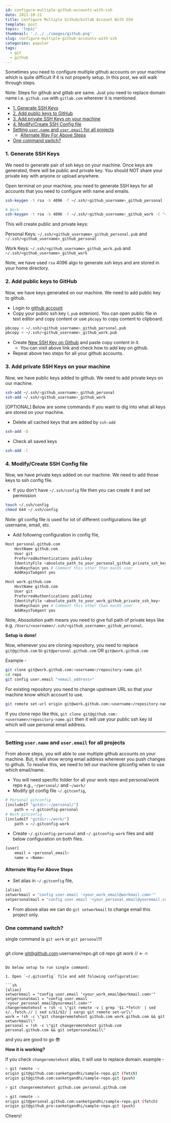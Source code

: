 ```yaml
---
id: configure-multiple-github-accounts-with-ssh
date: 2021-10-21
title: Configure Multiple Github/Gitlab Account With SSH
template: post
topic: 'topic'
thumbnail: './../../images/github.png'
slug: configure-multiple-github-accounts-with-ssh
categories: popular
tags:
  - git
  - github
---
```


Sometimes you need to configure multiple github accounts on your machine which is quite difficult if it is not properly setup. In this post, we will walk through steps. 

Note: Steps for github and gitlab are same. Just you need to replace domain name i.e. `github.com` with `gitlab.com` wherever it is mentioned.

- [1. Generate SSH Keys](#1-generate-ssh-keys)
- [2. Add public keys to GitHub](#2-add-public-keys-to-github)
- [3. Add private SSH Keys on your machine](#3-add-private-ssh-keys-on-your-machine)
- [4. Modify/Create SSH Config file](#4-modifycreate-ssh-config-file)
- [Setting `user.name` and `user.email` for all projects](#setting-username-and-useremail-for-all-projects)
  - [Alternate Way For Above Steps](#alternate-way-for-above-steps)
- [One command switch?](#one-command-switch)

### 1. Generate SSH Keys

We need to generate pair of ssh keys on your machine. Once keys are generated, there will be public and private key. You should NOT share your private key with anyone or upload anywhere. 

Open terminal on your machine, you need to generate SSH keys for all accounts that you need to configure with name and emails.

```sh
ssh-keygen -t rsa -b 4096 -f ~/.ssh/<github_username>_github_personal -C "<your_personal_email@youremail.com>"

# Work
ssh-keygen -t rsa -b 4096 -f ~/.ssh/<github_username>_github_work -C "<your_work_email@workmail.com>"
```

This will create public and private keys:

Personal Keys: `~/.ssh/<github_username>_github_personal.pub` and `~/.ssh/<github_username>_github_personal`

Work Keys: `~/.ssh/<github_username>_github_work.pub` and `~/.ssh/<github_username>_github_work`

Note, we have used `rsa` 4096 algo to generate ssh keys and are stored in your home directory.

### 2. Add public keys to GitHub

Now, we have keys generated on our machine. We need to add public key to github.

- Login to [github account](https://github.com/login)
- Copy your public ssh key (`.pub` extenion). You can open public file in text editor and copy content or use `pbcopy` to copy content to clipboard.

```sh
pbcopy < ~/.ssh/<github_username>_github_personal.pub
pbcopy < ~/.ssh/<github_username>_github_work.pub
```

- Create [New SSH Key on Github](https://github.com/settings/ssh) and paste copy content in it.
  - You can visit above link and check how to add key on github.
- Repeat above two steps for all your github accounts.

### 3. Add private SSH Keys on your machine

Now, we have public keys added to github. We need to add private keys on our machine.

```sh
ssh-add ~/.ssh/<github_username>_github_personal
ssh-add ~/.ssh/<github_username>_github_work
```

[OPTIONAL] Below are some commands if you want to dig into what all keys are stored on your machine.

- Delete all cached keys that are added by `ssh-add`

```sh
ssh-add -D
```

- Check all saved keys

```sh
ssh-add -l
```

### 4. Modify/Create SSH Config file

Now, we have private keys added on our machine. We need to add those keys to ssh config file.

- If you don't have `~/.ssh/config` file then you can create it and set permission

```sh
touch ~/.ssh/config
chmod 644 ~/.ssh/config
```

Note: git config file is used for lot of different configurations like git username, email, etc.

- Add following configuration in config file,

```sh
Host personal.github.com
    HostName github.com
    User git
    PreferredAuthentications publickey
    IdentityFile <absolute_path_to_your_personal_github_private_ssh_key>
    UseKeychain yes # Comment this other than macOS user
    AddKeysToAgent yes

Host work.github.com
    HostName github.com
    User git
    PreferredAuthentications publickey
    IdentityFile <absolute_path_to_your_work_github_private_ssh_key>
    UseKeychain yes # Comment this other than macOS user
    AddKeysToAgent yes
```

Note, Abosolution path means you need to give full path of private keys like e.g. `/Users/<username>/.ssh/<github_username>_github_personal`.

**Setup is done!**

Now, whenever you are cloning repository, you need to replace `git@github.com` to `git@personal.github.com` OR `git@work.github.com`

Example - 

```sh
git clone git@work.github.com:<username>/repository-name.git
cd repo
git config user.email "<email_address>"
```

For existing repository you need to change upstream URL so that your machine know which account to use.

```sh
git remote set-url origin git@work.github.com:<username>/repository-name.git
```

If you clone repo like this, `git clone git@github.com:<username>/repository-name.git` then it will use your public ssh key id which will use personal email address.

---

### Setting `user.name` and `user.email` for all projects

From above steps, you will able to use multiple github accounts on your machine. But, it will show wrong email address whenever you push changes to github. To resolve this, we need to tell our machine gitconfig when to use which email/name.

- You will need specific folder for all your work repo and personal/work repo e.g., `~/personal/` and `~/work/`
- Modify git config file `~/.gitconfig`, 

```sh
# Personal gitconfig
[includeIf "gitdir:~/personal/"]
    path = ~/.gitconfig-personal
# Work gitconfig
[includeIf "gitdir:~/work/"]
    path = ~/.gitconfig-work
```

- Create `~/.gitconfig-personal` and `~/.gitconfig-work` files and add below configuration on both files.

```sh
[user]
    email = <personal_email>
    name = <Name>
```

#### Alternate Way For Above Steps

- Set alias in `~/.gitconfig` file,

```sh
[alias]
setworkmail = "config user.email '<your_work_email@workmail.com>'"
setpersonalmail = "config user.email '<your_personal_email@youremail.com>'"
```

- From above alias we can do `git setworkmail` to change email this project only.

### One command switch?

single command is `git work` or `git personal`!!!

> ```sh
git clone git@github.com:username/repo.git
cd repo
git work // <- 🔥
```

Do below setup to run single command: 

1. Open `~/.gitconfig` file and add folowing configuration:

```sh
[alias]
setworkmail = "config user.email '<your_work_email@workmail.com>'"
setpersonalmail = "config user.email '<your_personal_email@youremail.com>'"
changeremotehost = !sh -c \"git remote -v | grep '$1.*fetch' | sed s/..fetch.// | sed s/$1/$2/ | xargs git remote set-url\"
work = !sh -c \"git changeremotehost github.com work.github.com && git setworkmail\"
personal = !sh -c \"git changeremotehost github.com personal.github.com && git setpersonalmail\"
```

and you are good to go 😎

**How it is working?**

If you check `changeremotehost` alias, it will use to replace domain. example -

```sh
> git remote -v
origin git@github.com:sanketgandhi/sample-repo.git (fetch)
origin git@github.com:sanketgandhi/sample-repo.git (push)

> git changeremotehost github.com personal.github.com

> git remote -v
origin git@personal.github.com:sanketgandhi/sample-repo.git (fetch)
origin git@github_pro:sanketgandhi/sample-repo.git (push)
```


Cheers!
